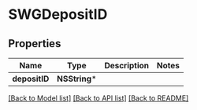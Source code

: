 # SWGDepositID

## Properties
Name | Type | Description | Notes
------------ | ------------- | ------------- | -------------
**depositID** | **NSString*** |  | 

[[Back to Model list]](../README.md#documentation-for-models) [[Back to API list]](../README.md#documentation-for-api-endpoints) [[Back to README]](../README.md)


